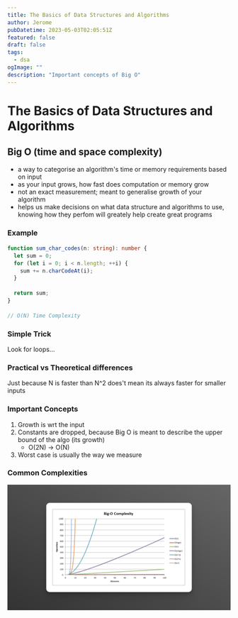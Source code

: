 ```yaml
---
title: The Basics of Data Structures and Algorithms
author: Jerome
pubDatetime: 2023-05-03T02:05:51Z
featured: false
draft: false
tags:
  - dsa
ogImage: ""
description: "Important concepts of Big O"
---
```


# The Basics of Data Structures and Algorithms

## Big O (time and space complexity)

- a way to categorise an algorithm's time or memory requirements based on input
- as your input grows, how fast does computation or memory grow
- not an exact measurement; meant to generalise growth of your algorithm
- helps us make decisions on what data structure and algorithms to use, knowing how they perfom will greately help create great programs

### Example

```typescript
function sum_char_codes(n: string): number {
  let sum = 0;
  for (let i = 0; i < n.length; ++i) {
    sum += n.charCodeAt(i);
  }

  return sum;
}

// O(N) Time Complexity
```

### Simple Trick

Look for loops...

### Practical vs Theoretical differences

Just because N is faster than N^2 does't mean its always faster for smaller inputs

### Important Concepts

1. Growth is wrt the input
2. Constants are dropped, because Big O is meant to describe the upper bound of the algo (its growth)
   - O(2N) -> O(N)
3. Worst case is usually the way we measure

### Common Complexities

![](/public/complexity.png)
